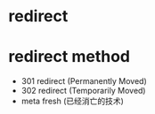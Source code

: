redirect
========


# redirect method
+ 301 redirect (Permanently Moved)
+ 302 redirect (Temporarily Moved)
+ meta fresh (已经消亡的技术)